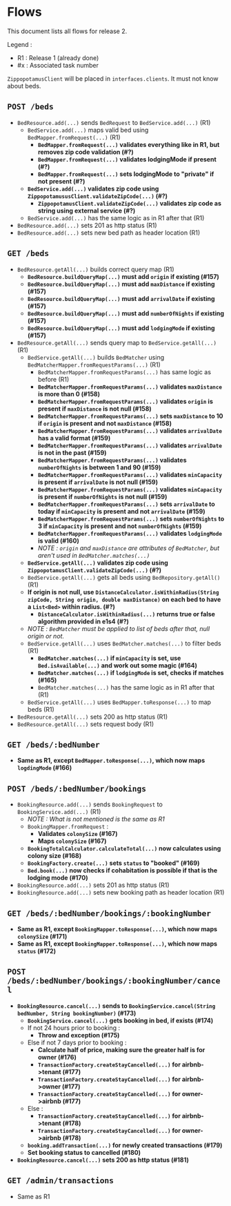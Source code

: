 # Flows

This document lists all flows for release 2.

Legend : 
- R1 : Release 1 (already done)
- \#x : Associated task number

`ZippopotamusClient` will be placed in `interfaces.clients`. It must not know about beds.

## `POST /beds`
- `BedResource.add(...)` sends `BedRequest` to `BedService.add(...)` (R1)
  - `BedService.add(...)` maps valid bed using `BedMapper.fromRequest(...)` (R1)
    - **`BedMapper.fromRequest(...)` validates everything like in R1, but removes zip code validation (#?)**
    - **`BedMapper.fromRequest(...)` validates lodgingMode if present (#?)**
    - **`BedMapper.fromRequest(...)` sets lodgingMode to "private" if not present (#?)**
  - **`BedService.add(...)` validates zip code using `ZippopotamususClient.validateZipCode(...)` (#?)**
    - **`ZippopotamusClient.validateZipCode(...)` validates zip code as string using external service (#?)**
  - `BedService.add(...)` has the same logic as in R1 after that (R1)
- `BedResource.add(...)` sets 201 as http status (R1)
- `BedResource.add(...)` sets new bed path as header location (R1)

## `GET /beds`
- `BedResource.getAll(...)` builds correct query map (R1)
  - **`BedResource.buildQueryMap(...)` must add `origin` if existing (#157)**
  - **`BedResource.buildQueryMap(...)` must add `maxDistance` if existing (#157)**
  - **`BedResource.buildQueryMap(...)` must add `arrivalDate` if existing (#157)**
  - **`BedResource.buildQueryMap(...)` must add `numberOfNights` if existing (#157)**
  - **`BedResource.buildQueryMap(...)` must add `lodgingMode` if existing (#157)**
- `BedResource.getAll(...)` sends query map to `BedService.getAll(...)` (R1)
  - `BedService.getAll(...)` builds `BedMatcher` using `BedMatcherMapper.fromRequestParams(...)` (R1)
    - `BedMatcherMapper.fromRequestParams(...)` has same logic as before (R1)
    - **`BedMatcherMapper.fromRequestParams(...)` validates `maxDistance` is more than 0 (#158)**
    - **`BedMatcherMapper.fromRequestParams(...)` validates `origin` is present if `maxDistance` is not null (#158)**
    - **`BedMatcherMapper.fromRequestParams(...)` sets `maxDistance` to 10 if `origin` is present and not `maxDistance` (#158)**
    - **`BedMatcherMapper.fromRequestParams(...)` validates `arrivalDate` has a valid format (#159)**
    - **`BedMatcherMapper.fromRequestParams(...)` validates `arrivalDate` is not in the past (#159)**
    - **`BedMatcherMapper.fromRequestParams(...)` validates `numberOfNights` is between 1 and 90 (#159)**
    - **`BedMatcherMapper.fromRequestParams(...)` validates `minCapacity` is present if `arrivalDate` is not null (#159)**
    - **`BedMatcherMapper.fromRequestParams(...)` validates `minCapacity` is present if `numberOfNights` is not null (#159)**
    - **`BedMatcherMapper.fromRequestParams(...)` sets `arrivalDate` to today if `minCapacity` is present and not `arrivalDate` (#159)**
    - **`BedMatcherMapper.fromRequestParams(...)` sets `numberOfNights` to 3 if `minCapacity` is present and not `numberOfNights` (#159)**
    - **`BedMatcherMapper.fromRequestParams(...)` validates `lodgingMode` is valid (#160)**
    - _NOTE : `origin` and `maxDistance` are attributes of `BedMatcher`, but aren't used in `BedMatcher.matches(...)`_
  - **`BedService.getAll(...)` validates zip code using `ZippopotamusClient.validateZipCode(...)` (#?)**
  - `BedService.getAll(...)` gets all beds using `BedRepository.getAll()` (R1)
  - **If origin is not null, use `DistanceCalculator.isWithinRadius(String zipCode, String origin, double maxDistance)` on each bed to have a `List<Bed>` within radius. (#?)**
    - **`DistanceCalculator.isWithinRadius(...)` returns true or false algorithm provided in e1s4 (#?)**
  - _NOTE : `BedMatcher` must be applied to list of beds after that, null origin or not._
  - `BedService.getAll(...)` uses `BedMatcher.matches(...)` to filter beds (R1)
    - **`BedMatcher.matches(...)` if `minCapacity` is set, use `Bed.isAvailable(...)` and work out some magic (#164)**
    - **`BedMatcher.matches(...)` if `lodgingMode` is set, checks if matches (#165)**
    - `BedMatcher.matches(...)` has the same logic as in R1 after that (R1)
  - `BedService.getAll(...)` uses `BedMapper.toResponse(...)` to map beds (R1)
- `BedResource.getAll(...)` sets 200 as http status (R1)
- `BedResource.getAll(...)` sets request body (R1)

## `GET /beds/:bedNumber`
- **Same as R1, except `BedMapper.toResponse(...)`, which now maps `logdingMode` (#166)**

## `POST /beds/:bedNumber/bookings`
- `BookingResource.add(...)` sends `BookingRequest` to `BookingService.add(...)` (R1)
  - _NOTE : What is not mentioned is the same as R1_
  - `BookingMapper.fromRequest` : 
    - **Validates `colonySize` (#167)**
    - **Maps `colonySize` (#167)**
  - **`BookingTotalCalculator.calculateTotal(...)` now calculates using colony size (#168)**
  - **`BookingFactory.create(...)` sets `status` to "booked" (#169)**
  - **`Bed.book(...)` now checks if cohabitation is possible if that is the lodging mode (#170)**
- `BookingResource.add(...)` sets 201 as http status (R1)
- `BookingResource.add(...)` sets new booking path as header location (R1)

## `GET /beds/:bedNumber/bookings/:bookingNumber`
- **Same as R1, except `BookingMapper.toResponse(...)`, which now maps `colonySize` (#171)**
- **Same as R1, except `BookingMapper.toResponse(...)`, which now maps `status` (#172)**

## `POST /beds/:bedNumber/bookings/:bookingNumber/cancel`
- **`BookingResource.cancel(...)` sends to `BookingService.cancel(String bedNumber, String bookingNumber)` (#173)**
  - **`BookingService.cancel(...)` gets booking in bed, if exists (#174)**
  - If not 24 hours prior to booking : 
    - **Throw and exception (#175)**
  - Else if not 7 days prior to booking : 
    - **Calculate half of price, making sure the greater half is for owner (#176)**
    - **`TransactionFactory.createStayCancelled(...)` for airbnb->tenant (#177)**
    - **`TransactionFactory.createStayCancelled(...)` for airbnb->owner (#177)**
    - **`TransactionFactory.createStayCancelled(...)` for owner->airbnb (#177)**
  - Else : 
    - **`TransactionFactory.createStayCancelled(...)` for airbnb->tenant (#178)**
    - **`TransactionFactory.createStayCancelled(...)` for owner->airbnb (#178)**
  - **`booking.addTransaction(...)` for newly created transactions (#179)**
  - **Set booking status to cancelled (#180)**
- **`BookingResource.cancel(...)` sets 200 as http status (#181)**

## `GET /admin/transactions`
- Same as R1
